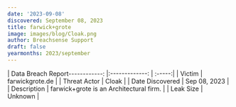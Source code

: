 ```yaml
---
date: '2023-09-08'
discovered: September 08, 2023
title: farwick+grote
image: images/blog/Cloak.png
author: Breachsense Support
draft: false
yearmonths: 2023/september
---
```


| Data Breach Report------------:     |:-------------:    | :-----:|
| Victim      | farwickgrote.de      | 
| Threat Actor      | Cloak      | 
| Date Discovered      | Sep 08, 2023      | 
| Description      | farwick+grote is an Architectural firm.      | 
| Leak Size      | Unknown      | 

